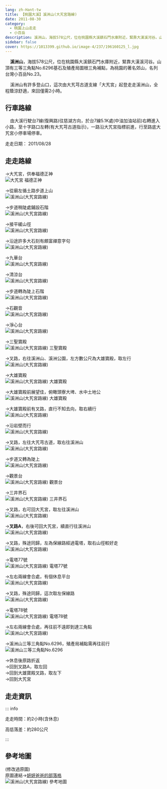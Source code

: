 ```yaml
---
lang: zh-Hant-tw
title: 【桃園大溪】溪洲山(大艽宮路線)
date: 2011-08-30
category: 
  - 桃園上山走走
  - 小百岳
description: 溪洲山，海拔578公尺，位在桃園縣大溪鎮石門水庫附近，緊靠大漢溪河谷。山頂有三等三角點No.6296基石及殖產局圖根三角補點，為桃園的著名郊山，名列台灣小百岳No.23。 溪洲山有許多登山口，這次由大艽芎古道支線「大艽宮」起登走走溪洲山，全程蔭涼舒適，來回僅需2小時。
sidebar: false
cover: https://1013399.github.io/image-4/237/196160125_l.jpg
---
```


    **溪洲山**，海拔578公尺，位在桃園縣大溪鎮石門水庫附近，緊靠大漢溪河谷。山頂有三等三角點No.6296基石及殖產局圖根三角補點，為桃園的著名郊山，名列台灣小百岳No.23。  

    溪洲山有許多登山口，這次由大艽芎古道支線「大艽宮」起登走走溪洲山，全程蔭涼舒適，來回僅需2小時。

<!-- more -->

## 行車路線
    由大溪行駛台7線(復興路)往慈湖方向，於台7線5.1K處(中油加油站前)右轉進入小路，至十字路口左轉(有大艽芎古道指示)，一路沿大艽宮指標前進，行至路底大艽宮小停車場停車。

走走日期： 2011/08/28

## 走走路線
→大艽宮，供奉福德正神  
![大艽宮 福德正神](https://1013399.github.io/image-4/237/196160035_l.jpg)

→從廟左循土路步道上山  
![溪洲山(大艽宮路線)](https://1013399.github.io/image-4/237/196160049_l.jpg)

→步道稍陡處鋪設石階  
![溪洲山(大艽宮路線)](https://1013399.github.io/image-4/237/196160056_l.jpg)

→接平緩山徑  
![溪洲山(大艽宮路線)](https://1013399.github.io/image-4/237/196160427_l.jpg)

→沿途許多大石刻有頗富禪意字句  
![溪洲山(大艽宮路線)](https://1013399.github.io/image-4/237/196160061_l.jpg)

→九華台  
![溪洲山(大艽宮路線)](https://1013399.github.io/image-4/237/196160069_l.jpg)

→清涼台  
![溪洲山(大艽宮路線)](https://1013399.github.io/image-4/237/196160071_l.jpg)

→步道轉為陡上石階  
![溪洲山(大艽宮路線)](https://1013399.github.io/image-4/237/196160076_l.jpg)

→石觀音  
![溪洲山(大艽宮路線)](https://1013399.github.io/image-4/237/196160080_l.jpg)

→淨心台  
![溪洲山(大艽宮路線)](https://1013399.github.io/image-4/237/196160085_l.jpg)

→三聖寶殿  
![溪洲山(大艽宮路線) 三聖寶殿](https://1013399.github.io/image-4/237/196160089_l.jpg)

→叉路，右往溪洲山、溪洲公園，左方數公尺為大雄寶殿，取左行  
![溪洲山(大艽宮路線)](https://1013399.github.io/image-4/237/196160098_l.jpg)

→大雄寶殿  
![溪洲山(大艽宮路線) 大雄寶殿](https://1013399.github.io/image-4/237/196160105_l.jpg)

→大雄寶殿前展望佳，俯瞰頭寮大埤、水中土地公  
![溪洲山(大艽宮路線) 大雄寶殿](https://1013399.github.io/image-4/237/196160125_l.jpg)

→大雄寶殿前有叉路，直行不知去向，取右續行  
![溪洲山(大艽宮路線)](https://1013399.github.io/image-4/237/196160121_l.jpg)

→沿岩壁而行  
![溪洲山(大艽宮路線)](https://1013399.github.io/image-4/237/196160132_l.jpg)

→叉路，左往大艽芎古道，取右往溪洲山  
![溪洲山(大艽宮路線)](https://1013399.github.io/image-4/237/196160134_l.jpg)

→步道又轉為陡上  
![溪洲山(大艽宮路線)](https://1013399.github.io/image-4/237/196160140_l.jpg)

→觀景台  
![溪洲山(大艽宮路線) 觀景台](https://1013399.github.io/image-4/237/196160146_l.jpg)

→三井界石  
![溪洲山(大艽宮路線) 三井界石](https://1013399.github.io/image-4/237/196160422_l.jpg)

→叉路，右可回大艽宮，取左往溪洲山  
![溪洲山(大艽宮路線)](https://1013399.github.io/image-4/237/196160155_l.jpg)

→**叉路A**，右後可回大艽宮，續直行往溪洲山  
![溪洲山(大艽宮路線)](https://1013399.github.io/image-4/237/196160160_l.jpg)

→叉路，殊途同歸，左為保線路經過電塔，取右山徑較好走  
![溪洲山(大艽宮路線)](https://1013399.github.io/image-4/237/196160165_l.jpg)

→電塔77號  
![溪洲山(大艽宮路線) 電塔77號](https://1013399.github.io/image-4/237/196160178_l.jpg)

→左右兩線會合處，有個休息平台  
![溪洲山(大艽宮路線)](https://1013399.github.io/image-4/237/196160193_l.jpg)

→叉路，殊途同歸，這次取左保線路  
![溪洲山(大艽宮路線)](https://1013399.github.io/image-4/237/196160211_l.jpg)

→電塔78號  
![溪洲山(大艽宮路線) 電塔78號](https://1013399.github.io/image-4/237/196160222_l.jpg)

→左右兩線會合處，再往前不遠即到達三角點  
![溪洲山(大艽宮路線)](https://1013399.github.io/image-4/237/196160226_l.jpg)

→溪洲山三等三角點No.6296，殖產局補點需再往前行  
![溪洲山三等三角點No.6296](https://1013399.github.io/image-4/237/196160246_l.jpg)

→休息後原路折返  
→回到叉路A，取左回  
→回到大雄寶殿叉路，取左下  
→回到大艽宮

## 走走資訊

::: info

走走時間：約2小時(含休息)

高低落差：約280公尺

:::

## 參考地圖
(修改過原圖)  
原圖連結→[妍妍爸爸的部落格](http://tw.myblog.yahoo.com/jw!orLHhFaCGB6NN.k_3d5JuduSRX0C6GVfSNY-/article?mid=7625)  
![溪洲山(大艽宮路線) 參考地圖](https://1013399.github.io/image-4/237/196228777_l.jpg)